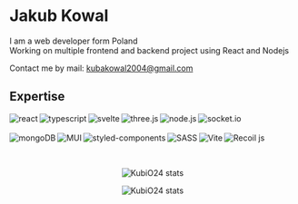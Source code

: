<h1>Jakub Kowal</h1>

I am a web developer form Poland
<br>
Working on multiple frontend and backend project using React and Nodejs

Contact me by mail: kubakowal2004@gmail.com

<h2>Expertise</h2>
<a href="https://reactjs.org/"> <img align="left" alt="react" src="https://img.shields.io/badge/React-20232A.svg?&style=for-the-badge&logo=react&logoColor=61DAFB" /> </a>
<a href="https://www.typescriptlang.org/"> <img align="left" alt="typescript" src="https://img.shields.io/badge/typescript-3178C6.svg?&style=for-the-badge&logo=typescript&logoColor=FFFFFF" /> </a>
<a href="https://svelte.dev/"> <img align="left" alt="svelte" src="https://img.shields.io/badge/Svelte-FF3E00.svg?&style=for-the-badge&logo=svelte&logoColor=white" /> </a>
<a href="https://threejs.org/"> <img align="left" alt="three.js" src="https://img.shields.io/badge/Three.js-000000.svg?&style=for-the-badge&logo=three.js&logoColor=white" /> </a>
<a href="https://nodejs.org/"> <img align="left" alt="node.js" src="https://img.shields.io/badge/node.js-43853D.svg?&style=for-the-badge&logo=node.js&logoColor=white" /> </a>
<a href="https://socket.io/"> <img align="left" alt="socket.io" src="https://img.shields.io/badge/Socket.io-EDEDED.svg?&style=for-the-badge&logo=socket.io&logoColor=010101" /> </a>
<br><br>
<a href="https://www.mongodb.com/"> <img align="left" alt="mongoDB" src="https://img.shields.io/badge/MongoDB-001E2B.svg?&style=for-the-badge&logo=mongodb&logoColor=00ED64" /> </a>
<a href="https://mui.com/"> <img align="left" alt="MUI" src="https://img.shields.io/badge/MUI-001E3C.svg?&style=for-the-badge&logo=mui&logoColor=007FFF" /> </a>
<a href="https://styled-components.com/"> <img align="left" alt="styled-components" src="https://img.shields.io/badge/styled%20components-E28584.svg?&style=for-the-badge&logo=styled-components&logoColor=FDD664" /> </a>
<a href="https://sass-lang.com/"> <img align="left" alt="SASS" src="https://img.shields.io/badge/sass-CD669A.svg?&style=for-the-badge&logo=sass&logoColor=FFFFFF" /> </a>
<a href="https://vitejs.dev/"> <img align="left" alt="Vite" src="https://img.shields.io/badge/vite-1E1E20.svg?&style=for-the-badge&logo=vite&logoColor=FFBE16" /> </a>
<a href="https://recoiljs.org/"> <img align="left" alt="Recoil js" src="https://img.shields.io/badge/Recoil-3578E5.svg?&style=for-the-badge" /> </a>

<br/><br/>

<p align="center">
  <img align="center" src="https://github-readme-stats.vercel.app/api?username=kubio24&show_icons=true&theme=radical" alt="KubiO24 stats" />
</p>

<p align="center">
  <img align="center" src="https://github-readme-streak-stats.herokuapp.com?user=kubio24&theme=radical" alt="KubiO24 stats" />
</p>
